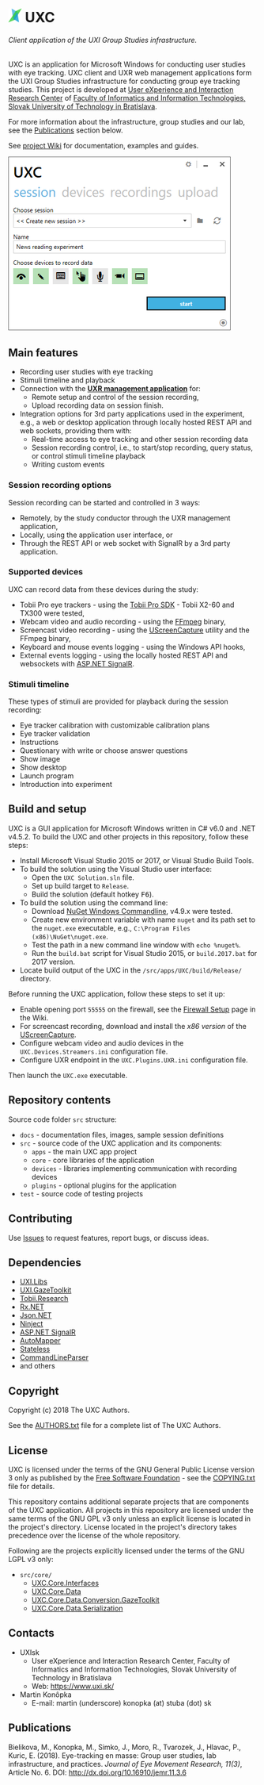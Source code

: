 ﻿# <img src="docs/logo.png" height="28" /> UXC 

###### Client application of the UXI Group Studies infrastructure.

UXC is an application for Microsoft Windows for conducting user studies with eye tracking.
UXC client and UXR web management applications form the UXI Group Studies infrastructure for conducting group eye tracking studies. 
This project is developed at [User eXperience and Interaction Research Center](https://www.uxi.sk/) of [Faculty of Informatics and Information Technologies, Slovak University of Technology in Bratislava](http://fiit.stuba.sk/).

For more information about the infrastructure, group studies and our lab, see the [Publications](#publications) section below.

See [project Wiki](https://github.com/uxifiit/UXC/wiki) for documentation, examples and guides.


![UXC](/docs/uxc.png)


## Main features 

* Recording user studies with eye tracking
* Stimuli timeline and playback
* Connection with the **[UXR management application](https://github.com/uxifiit/UXR/)** for:
  + Remote setup and control of the session recording,
  + Upload recording data on session finish.
* Integration options for 3rd party applications used in the experiment, e.g., a web or desktop application through locally hosted REST API and web sockets, providing them with:
  + Real-time access to eye tracking and other session recording data 
  + Session recording control, i.e., to start/stop recording, query status, or control stimuli timeline playback
  + Writing custom events


### Session recording options

Session recording can be started and controlled in 3 ways:
* Remotely, by the study conductor through the UXR management application,
* Locally, using the application user interface, or
* Through the REST API or web socket with SignalR by a 3rd party application.


### Supported devices

UXC can record data from these devices during the study:

* Tobii Pro eye trackers - using the [Tobii Pro SDK](http://developer.tobiipro.com/) - Tobii X2-60 and TX300 were tested,
* Webcam video and audio recording - using the [FFmpeg](https://www.ffmpeg.org/) binary,
* Screencast video recording - using the [UScreenCapture](http://www.umediaserver.net/umediaserver/download.html) utility and the FFmpeg binary,
* Keyboard and mouse events logging - using the Windows API hooks,
* External events logging - using the locally hosted REST API and websockets with [ASP.NET SignalR](https://www.asp.net/signalr).


### Stimuli timeline

These types of stimuli are provided for playback during the session recording:

* Eye tracker calibration with customizable calibration plans
* Eye tracker validation
* Instructions
* Questionary with write or choose answer questions
* Show image
* Show desktop
* Launch program
* Introduction into experiment


## Build and setup

UXC is a GUI application for Microsoft Windows written in C# v6.0 and .NET v4.5.2.
To build the UXC and other projects in this repository, follow these steps:

* Install Microsoft Visual Studio 2015 or 2017, or Visual Studio Build Tools.
* To build the solution using the Visual Studio user interface:
    + Open the `UXC Solution.sln` file.
	+ Set up build target to `Release`.
	+ Build the solution (default hotkey <kbd>F6</kbd>).
* To build the solution using the command line: 
    + Download [NuGet Windows Commandline](https://www.nuget.org/downloads), v4.9.x were tested.
	+ Create new environment variable with name `nuget` and its path set to the `nuget.exe` executable, e.g., `C:\Program Files (x86)\NuGet\nuget.exe`.
    + Test the path in a new command line window with `echo %nuget%`.
	+ Run the `build.bat` script for Visual Studio 2015, or `build.2017.bat` for 2017 version.
* Locate build output of the UXC in the `/src/apps/UXC/build/Release/` directory.

Before running the UXC application, follow these steps to set it up:

* Enable opening port `55555` on the firewall, see the [Firewall Setup](https://github.com/uxifiit/UXC/wiki/Firewall-Setup) page in the Wiki.
* For screencast recording, download and install the *x86 version* of the [UScreenCapture](http://www.umediaserver.net/umediaserver/download.html).
* Configure webcam video and audio devices in the `UXC.Devices.Streamers.ini` configuration file.
* Configure UXR endpoint in the `UXC.Plugins.UXR.ini` configuration file.

Then launch the `UXC.exe` executable.


## Repository contents

Source code folder `src` structure:

* `docs` - documentation files, images, sample session definitions
* `src` - source code of the UXC application and its components:
  + `apps` - the main UXC app project
  + `core` - core libraries of the application
  + `devices` - libraries implementing communication with recording devices
  + `plugins` - optional plugins for the application
* `test` - source code of testing projects
  

## Contributing

Use [Issues](issues) to request features, report bugs, or discuss ideas.


## Dependencies

* [UXI.Libs](https://github.com/uxifiit/UXI.Libs)
* [UXI.GazeToolkit](https://github.com/uxifiit/UXI.GazeToolkit/)
* [Tobii.Research](https://www.nuget.org/packages/Tobii.Research.x86/)
* [Rx.NET](https://github.com/Reactive-Extensions/Rx.NET)
* [Json.NET](https://github.com/JamesNK/Newtonsoft.Json)
* [Ninject](https://github.com/ninject/Ninject)
* [ASP.NET SignalR](https://www.asp.net/signalr)
* [AutoMapper](https://github.com/AutoMapper/AutoMapper)
* [Stateless](https://github.com/dotnet-state-machine/stateless)
* [CommandLineParser](https://github.com/commandlineparser/commandline)
* and others


## Copyright

Copyright (c) 2018 The UXC Authors.

See the [AUTHORS.txt](AUTHORS.txt) file for a complete list of The UXC Authors.


## License

UXC is licensed under the terms of the GNU General Public License version 3 only as published by the [Free Software Foundation](https://www.fsf.org/) - see the [COPYING.txt](COPYING.txt) file for details.

This repository contains additional separate projects that are components of the UXC application. 
All projects in this repository are licensed under the same terms of the GNU GPL v3 only unless an explicit license is located in the project's directory. License located in the project's directory takes precedence over the license of the whole repository.

Following are the projects explicitly licensed under the terms of the GNU LGPL v3 only:
* `src/core/`
  + [UXC.Core.Interfaces](https://github.com/uxifiit/UXC/tree/master/src/core/UXC.Core.Interfaces)
  + [UXC.Core.Data](https://github.com/uxifiit/UXC/tree/master/src/core/UXC.Core.Data)
  + [UXC.Core.Data.Conversion.GazeToolkit](https://github.com/uxifiit/UXC/tree/master/src/core/UXC.Core.Data.Conversion.GazeToolkit)
  + [UXC.Core.Data.Serialization](https://github.com/uxifiit/UXC/tree/master/src/core/UXC.Core.Data.Serialization)


## Contacts

* UXIsk 
  * User eXperience and Interaction Research Center, Faculty of Informatics and Information Technologies, Slovak University of Technology in Bratislava
  * Web: https://www.uxi.sk/
* Martin Konôpka
  * E-mail: martin (underscore) konopka (at) stuba (dot) sk


## Publications

Bielikova, M., Konopka, M., Simko, J., Moro, R., Tvarozek, J., Hlavac, P., Kuric, E. (2018). Eye-tracking en masse: Group user studies,
lab infrastructure, and practices. *Journal of Eye Movement Research, 11(3)*, Article No. 6. DOI: http://dx.doi.org/10.16910/jemr.11.3.6
